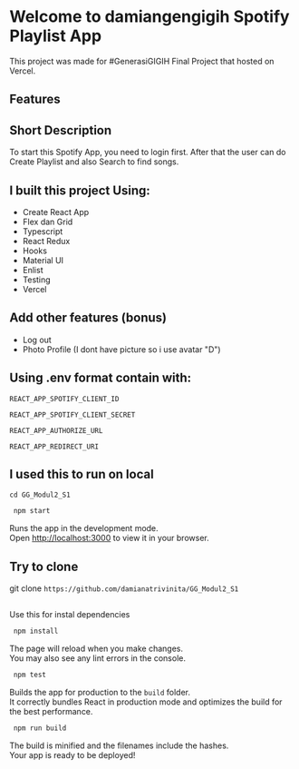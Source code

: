 # Welcome to damiangengigih Spotify Playlist App

This project was made for #GenerasiGIGIH Final Project that hosted on Vercel. 

## Features
## Short Description
To start this Spotify App, you need to login first. After that the user can do Create Playlist and also Search to find songs.

## I built this project Using:

* Create React App
* Flex dan Grid
* Typescript
* React Redux
* Hooks
* Material UI 
* Enlist
* Testing
* Vercel  

## Add other features (bonus)

* Log out
* Photo Profile (I dont have picture so i use avatar "D")

## Using .env format contain with:

`REACT_APP_SPOTIFY_CLIENT_ID`

`REACT_APP_SPOTIFY_CLIENT_SECRET`

`REACT_APP_AUTHORIZE_URL`

`REACT_APP_REDIRECT_URI`

## I used this to run on local

`cd GG_Modul2_S1`

```bash
 npm start
```

Runs the app in the development mode.\
Open [http://localhost:3000](http://localhost:3000) to view it in your browser.

## Try to clone

git clone `https://github.com/damianatrivinita/GG_Modul2_S1`

## 

Use this for instal dependencies

```bash
 npm install
```

The page will reload when you make changes.\
You may also see any lint errors in the console.

```bash
 npm test
```

Builds the app for production to the `build` folder.\
It correctly bundles React in production mode and optimizes the build for the best performance.

```bash
 npm run build
```


The build is minified and the filenames include the hashes.\
Your app is ready to be deployed!


